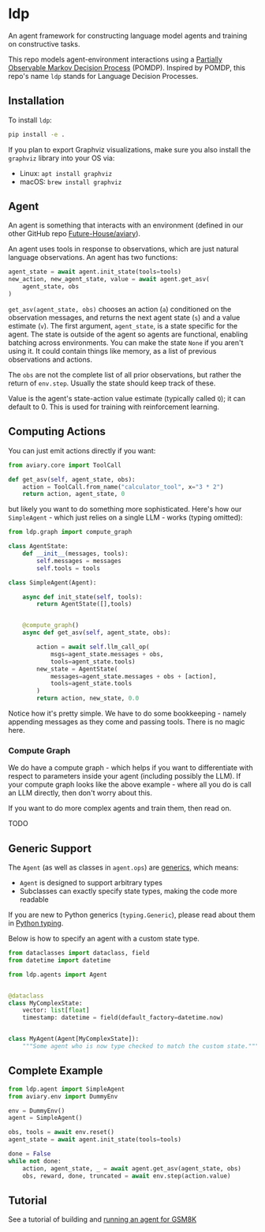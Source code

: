 # ldp

An agent framework for constructing language model agents and training on constructive tasks.

This repo models agent-environment interactions using a
[Partially Observable Markov Decision Process][pomdp] (POMDP).
Inspired by POMDP, this repo's name `ldp` stands for Language Decision Processes.

[pomdp]: https://en.wikipedia.org/wiki/Partially_observable_Markov_decision_process

## Installation

To install `ldp`:

```bash
pip install -e .
```

If you plan to export Graphviz visualizations,
make sure you also install the `graphviz` library into your OS via:

- Linux: `apt install graphviz`
- macOS: `brew install graphviz`

## Agent

An agent is something that interacts with an environment (defined in our other GitHub repo [Future-House/aviary](https://github.com/Future-House/aviary)).

An agent uses tools in response to observations, which are just natural language observations. An agent has two functions:

```py
agent_state = await agent.init_state(tools=tools)
new_action, new_agent_state, value = await agent.get_asv(
    agent_state, obs
)
```

`get_asv(agent_state, obs)` chooses an action (`a`) conditioned on the observation messages,
and returns the next agent state (`s`) and a value estimate (`v`).
The first argument, `agent_state`, is a state specific for the agent.
The state is outside of the agent so agents are functional, enabling batching across environments.
You can make the state `None` if you aren't using it. It could contain things like memory, as a list of previous observations and actions.

The `obs` are not the complete list of all prior observations, but rather the return of `env.step`.
Usually the state should keep track of these.

Value is the agent's state-action value estimate (typically called `Q`); it can default to 0.
This is used for training with reinforcement learning.

## Computing Actions

You can just emit actions directly if you want:

```py
from aviary.core import ToolCall

def get_asv(self, agent_state, obs):
    action = ToolCall.from_name("calculator_tool", x="3 * 2")
    return action, agent_state, 0
```

but likely you want to do something more sophisticated. Here's how our `SimpleAgent` - which just relies on a single LLM - works (typing omitted):

```py
from ldp.graph import compute_graph

class AgentState:
    def __init__(messages, tools):
        self.messages = messages
        self.tools = tools

class SimpleAgent(Agent):

    async def init_state(self, tools):
        return AgentState([],tools)


    @compute_graph()
    async def get_asv(self, agent_state, obs):

        action = await self.llm_call_op(
            msgs=agent_state.messages + obs,
            tools=agent_state.tools)
        new_state = AgentState(
            messages=agent_state.messages + obs + [action],
            tools=agent_state.tools
        )
        return action, new_state, 0.0
```

Notice how it's pretty simple. We have to do some bookkeeping - namely appending messages as they come and passing tools. There is no magic here.

### Compute Graph

We do have a compute graph - which helps if you want to differentiate with respect to parameters inside your agent (including possibly the LLM). If your compute graph looks like the above example - where all you do is call an LLM directly, then don't worry about this.

If you want to do more complex agents and train them, then read on.

TODO

## Generic Support

The `Agent` (as well as classes in `agent.ops`)
are [generics](https://en.wikipedia.org/wiki/Generic_programming),
which means:

- `Agent` is designed to support arbitrary types
- Subclasses can exactly specify state types, making the code more readable

If you are new to Python generics (`typing.Generic`),
please read about them in [Python typing](https://docs.python.org/3/library/typing.html#generics).

Below is how to specify an agent with a custom state type.

```py
from dataclasses import dataclass, field
from datetime import datetime

from ldp.agents import Agent


@dataclass
class MyComplexState:
    vector: list[float]
    timestamp: datetime = field(default_factory=datetime.now)


class MyAgent(Agent[MyComplexState]):
    """Some agent who is now type checked to match the custom state."""
```

## Complete Example

```py
from ldp.agent import SimpleAgent
from aviary.env import DummyEnv

env = DummyEnv()
agent = SimpleAgent()

obs, tools = await env.reset()
agent_state = await agent.init_state(tools=tools)

done = False
while not done:
    action, agent_state, _ = await agent.get_asv(agent_state, obs)
    obs, reward, done, truncated = await env.step(action.value)
```

## Tutorial

See a tutorial of building and [running an agent for GSM8K](docs/agent_tutorial.ipynb)
